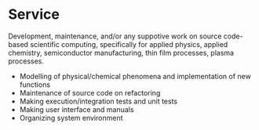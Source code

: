 # Service

Development, maintenance, and/or any suppotive work on source code-based scientific computing, specifically for applied physics, applied chemistry, semiconductor manufacturing, thin film processes, plasma processes.

- Modelling of physical/chemical phenomena and implementation of new functions
- Maintenance of source code on refactoring
- Making execution/integration tests and unit tests
- Making user interface and manuals
- Organizing system environment
